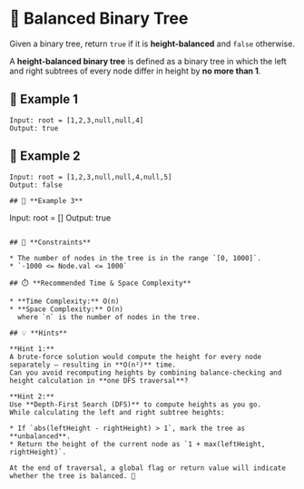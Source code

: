 # 🌳 **Balanced Binary Tree**

Given a binary tree, return `true` if it is **height-balanced** and `false` otherwise.

A **height-balanced binary tree** is defined as a binary tree in which the left and right subtrees of every node differ in height by **no more than 1**.

## 🧩 **Example 1**

```
Input: root = [1,2,3,null,null,4]
Output: true
```

## 🧩 **Example 2**

```
Input: root = [1,2,3,null,null,4,null,5]
Output: false

## 🧩 **Example 3**

```
Input: root = []
Output: true
```

## 📏 **Constraints**

* The number of nodes in the tree is in the range `[0, 1000]`.
* `-1000 <= Node.val <= 1000`

## ⏱️ **Recommended Time & Space Complexity**

* **Time Complexity:** O(n)
* **Space Complexity:** O(n)
  where `n` is the number of nodes in the tree.

## 💡 **Hints**

**Hint 1:**
A brute-force solution would compute the height for every node separately — resulting in **O(n²)** time.
Can you avoid recomputing heights by combining balance-checking and height calculation in **one DFS traversal**?

**Hint 2:**
Use **Depth-First Search (DFS)** to compute heights as you go.
While calculating the left and right subtree heights:

* If `abs(leftHeight - rightHeight) > 1`, mark the tree as **unbalanced**.
* Return the height of the current node as `1 + max(leftHeight, rightHeight)`.

At the end of traversal, a global flag or return value will indicate whether the tree is balanced. 🌿